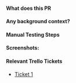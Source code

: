 #### What does this PR 
#### Any background context?
#### Manual Testing Steps
#### Screenshots:
#### Relevant Trello Tickets
- [Ticket 1](http://some.com)

